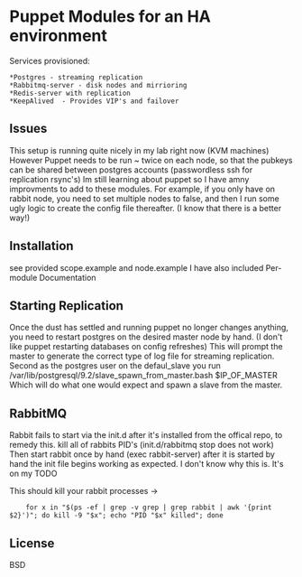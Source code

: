 Puppet Modules for an HA environment 
====================================
Services provisioned:

 
	*Postgres - streaming replication 
	*Rabbitmq-server - disk nodes and mirrioring 
	*Redis-server with replication
	*KeepAlived  - Provides VIP's and failover


Issues
------

This setup is running quite nicely in my lab right now (KVM machines) However Puppet needs to be run ~ twice on each node, so that the pubkeys can be shared between postgres accounts (passwordless ssh for replication rsync's)
Im still learning about puppet so I have amny improvments to add to these modules. For example, if you only have on rabbit node, you need to set multiple nodes to false, and then I run some ugly logic to create the config file thereafter. 
(I know that there is a better way!)


Installation
------------
see provided scope.example and node.example 
I have also included Per-module Documentation

Starting Replication
--------------------
Once the dust has settled and running puppet no longer changes anything, you need to restart postgres on the desired master node by hand. (I don't like puppet restarting databases on config refreshes) This will prompt the master to generate the correct type of log file for streaming replication.
Second as the postgres user on the defaul_slave you run /var/lib/postgresql/9.2/slave_spawn_from_master.bash $IP_OF_MASTER Which will do what one would expect and spawn a slave from the master. 

RabbitMQ
-------- 
Rabbit fails to start via the init.d after it's installed from the offical repo, to remedy this. kill all of rabbits PID's (init.d/rabbitmq stop does not work) Then start rabbit once by hand (exec rabbit-server) after it is started by hand the init file begins working as expected. I don't know why this is. It's on my TODO

This should kill your rabbit processes -> 

        for x in "$(ps -ef | grep -v grep | grep rabbit | awk '{print $2}')"; do kill -9 "$x"; echo "PID "$x" killed"; done

License
------
BSD

